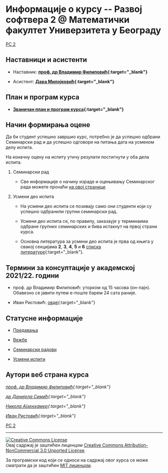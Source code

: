 # Информације о курсу -- Развој софтвера 2 @ Математички факултет Универзитета у Београду  

[РС 2](../README.md)

## Наставници и асистенти  

* Наставник: **[проф. др Владимир Филиповић](https://vladofilipovic.github.io/index-en.html){:target="_blank"}**

* Асистент: **[Дара Милојковић](http://poincare.matf.bg.ac.rs/~dara.milojkovic/){:target="_blank"}**
 <!-- **[Иван Ристовић](https://matf.ristovic.net/){:target="_blank"}**-->
## План и програм курса

* **[Званичан план и програм курса](R390_-_Razvoj_softvera_2.pdf){:target="_blank"}**

## Начин формирања оцене

Да би студент успешно завршио курс, потребно је да успешно одбрани Семинарски рад и да успешно одговори на питања дата на усменом делу испита.

На коначну оцену на испиту утичу резулати постигнути у оба дела испита.

1. Семинарски рад

    * Све информације о начину израде и оцењивању Семинарског рада можете пронаћи [на овој страници](../seminarski-radovi/).

1. Усмени део испита

   * На усмени део испита се позивају само они студенти који су успешно одбранили групни семинарски рад.

   * Усмени део испита се, по правилу, заказаује у терминаима одбране групних семинарских и бива истакнут на првој страни курса.

   * Основна литература за усмени део испита је прва од књига у свакој секцијама **2**, **3**, **4**, **5** и **6** [списка литературе](../RESURSI-ZA-UCENJE-2020-21.md){:target="_blank"}.  

## Термини за консултације у академској 2021/22. години

* проф. др Владимир Филиповић: уторком од 15 часова (он-лајн). Обавезно се јавити путем e-поште барем 24 сата раније.

* Иван Ристовић: [овде](https://cloud.ristovic.net/index.php/apps/appointments/pub/YR2YqtUXzVk%3D/form){:target="_blank"}

## Статусне информације

* [Предавања](../predavanja/info)

* [Вежбе](../vezbe/info)

<!-- * [Писмени испити](../pismeni-ispiti/info) -->

* [Семинарски радови](../seminarski-radovi/info)

* [Усмени испити](../usmeni-ispiti/info)

## Аутори веб страна курса

  *[проф. др Владимир Филиповић](https://vladofilipovic.github.io/index-en.html){:target="_blank"}*

  *[др Данијела Симић](http://poincare.matf.bg.ac.rs/~danijela/){:target="_blank"}*

  *[Никола Ајзенхамер](https://matf.nikolaajzenhamer.rs/){:target="_blank"}*
  
  *[Иван Ристовић](https://matf.ristovic.net/){:target="_blank"}*

[РС 2](../README.md)

---

<a rel="license" href="http://creativecommons.org/licenses/by-nc/3.0/"><img alt="Creative Commons License" style="border-width:0" src="https://i.creativecommons.org/l/by-nc/3.0/88x31.png" /></a><br />Овај садржај је заштићен лиценцом <a rel="license" href="http://creativecommons.org/licenses/by-nc/3.0/">Creative Commons Attribution-NonCommercial 3.0 Unported License</a>.

За програмски код који се односи на садржај овог курса се може сматрати да је заштићен [MIT лиценцом](/LICENSE).
